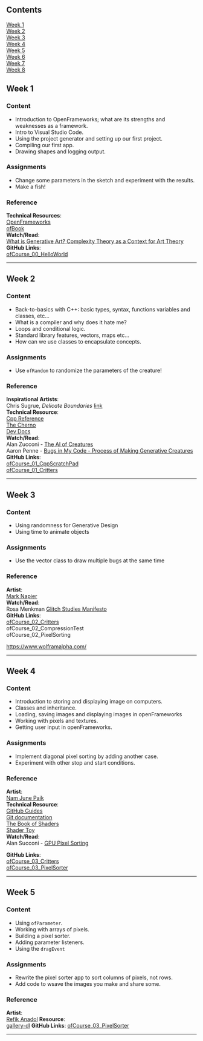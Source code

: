 ## Contents

[Week 1](#week-1)<br>
[Week 2](#week-2)<br>
[Week 3](#week-3)<br>
[Week 4](#week-4)<br>
[Week 5](#week-5)<br>
[Week 6](#week-6)<br>
[Week 7](#week-7)<br>
[Week 8](#week-8)<br>


## Week 1

### Content
* Introduction to OpenFrameworks; what are its strengths and weaknesses as a framework.
* Intro to Visual Studio Code.
* Using the project generator and setting up our first project.
* Compiling our first app.
* Drawing shapes and logging output.

### Assignments

* Change some parameters in the sketch and experiment with the results.
* Make a fish!

### Reference

__Technical Resources__: <br>
[OpenFrameworks](https://openframeworks.cc/)<br>
[ofBook](https://openframeworks.cc/ofBook/chapters/foreword.html)<br>
__Watch/Read__: <br>
[What is Generative Art? Complexity Theory as a Context for Art Theory](http://philipgalanter.com/downloads/ga2003_what_is_genart.pdf)<br>
__GitHub Links__:<br>
[ofCourse_00_HelloWorld](ofCourse_00_HelloWorld)

---

## Week 2

### Content

* Back-to-basics with C++: basic types, syntax, functions variables and classes, etc...
* What is a compiler and why does it hate me?
* Loops and conditional logic.
* Standard library features, vectors, maps etc...
* How can we use classes to encapsulate concepts.


### Assignments

* Use `ofRandom` to randomize the parameters of the creature!

### Reference

__Inspirational Artists__: <br>
Chris Sugrue, _Delicate Boundaries_ [link](http://csugrue.com/delicateboundaries/)<br>
__Technical Resource__:<br>
[Cpp Reference](https://en.cppreference.com/w/)<br>
[The Cherno](https://www.youtube.com/watch?v=18c3MTX0PK0&list=PLlrATfBNZ98dudnM48yfGUldqGD0S4FFb)<br>
[Dev Docs](https://devdocs.io/cpp/)<br>
__Watch/Read__: <br>
Alan Zucconi - [The AI of Creatures](https://www.alanzucconi.com/2020/07/27/the-ai-of-creatures/)<br>
Aaron Penne - [Bugs in My Code - Process of Making Generative Creatures](https://vimeo.com/305833459)<br>
__GitHub Links__:<br>
[ofCourse_01_CppScratchPad](ofCourse_01_CppScratchPad)<br>
[ofCourse_01_Critters](ofCourse_01_Critters)<br>

---

## Week 3

### Content

* Using randomness for Generative Design
* Using time to animate objects


### Assignments

* Use the vector class to draw multiple bugs at the same time

### Reference

__Artist__: <br>
[Mark Napier](https://www.marknapier.com/)<br>
__Watch/Read__: <br>
Rosa Menkman [Glitch Studies Manifesto](https://amodern.net/wp-content/uploads/2016/05/2010_Original_Rosa-Menkman-Glitch-Studies-Manifesto.pdf)<br>
__GitHub Links__:<br>
[ofCourse_02_Critters](ofCourse_02_Critters)<br>
ofCourse_02_CompressionTest<br>
ofCourse_02_PixelSorting<br>

https://www.wolframalpha.com/

---

## Week 4

### Content
* Introduction to storing and displaying image on computers.
* Classes and inheritance.
* Loading, saving images and displaying images in openFrameworks
* Working with pixels and textures.
* Getting user input in openFrameworks.

### Assignments

* Implement diagonal pixel sorting by adding another case.
* Experiment with other stop and start conditions.

### Reference

__Artist__: <br>
[Nam June Paik](https://www.youtube.com/watch?v=yMUJB5aFvdo)<br>
__Technical Resource__:<br>
[GitHub Guides](https://guides.github.com/activities/hello-world/)<br>
[Git documentation](https://git-scm.com/docs/gittutorial)<br>
[The Book of Shaders](https://thebookofshaders.com/)<br>
[Shader Toy](https://www.shadertoy.com/)<br>
__Watch/Read__:<br>
Alan Succoni - [GPU Pixel Sorting](https://www.alanzucconi.com/2017/12/13/gpu-sorting-1/)

__GitHub Links__: <br>
[ofCourse_03_Critters](ofCourse_03_Critters)<br>
[ofCourse_03_PixelSorter](ofCourse_03_PixelSorter)<br>


---

## Week 5

### Content
* Using `ofParameter`.
* Working with arrays of pixels.
* Building a pixel sorter.
* Adding parameter listeners.
* Using the `dragEvent`


### Assignments

* Rewrite the pixel sorter app to sort columns of pixels, not rows.
* Add code to wsave the images you make and share some.

### Reference

__Artist__: <br>
[Refik Anadol](https://refikanadol.com/)
__Resource__:<br>
[gallery-dl](https://github.com/mikf/gallery-dl)
__GitHub Links__:
[ofCourse_03_PixelSorter](ofCourse_03_PixelSorter)

---
<!-- 

## Week 6


### Content
* Using Git and Github
* Finding and using addons
* Using shaders and fbos to make more complex effects.
* Grabbing screenshots and making documentation easy.
* Loading videos and accessing the webcam.
* Implementing a buffered shader effect.
* Pick a shader from ShaderToy and try to implement it in openFrameworks.
* Making our own addons.
* Building a GUI the easy way.
* Using parameters with events.
* Introduction to the event system.
* Using ofImGui for more advanced interfaces.
* Loading and displaying 3D models.
* Using shaders to create lighting effects. 
* 3D transforms and vectors.
* Using the camera.
* Rendering videos.

### Assignments

* Add to our generative landscape and render a looped video.

### Reference

__Artist__: <br>
[The Critical Engineering Manifesto](https://zkm.de/de/the-critical-engineering-manifesto)<br>
[Ian Cheng](http://iancheng.com/)<br>
__Technical Resource__:<br>
[3Blue1Brown](https://www.youtube.com/channel/UCYO_jab_esuFRV4b17AJtAw)<br>
__Watch/Read__: <br>
Sebastian Lague - [Procedural Planet Generation](https://www.youtube.com/watch?v=QN39W020LqU&list=PLFt_AvWsXl0cONs3T0By4puYy6GM22ko8)<br>

__GitHub Links__:
[ ] - ofCourse_06_GenerativeMesh
[ ] - ofCourse_06_MeshShader

---

## Week 7

### Content
* Accessing a web api from using ofURLFileLoader and ofxJson
* Communicating between programmes using OSC.
* Using ofSpout/ofSyphon with RunwayML


### Assignments

* Choose another API and make your own data artwork.

### Reference

__Artist__: <br>
[Julian Oliver](https://www.digitalartarchive.at/database/general/work/packet-garden.html)<br>
__Watch/Read__:<br>
[Information (MoMA)](https://www.moma.org/calendar/exhibitions/2686)<br>

__GitHub Links__:

[ ] - ofCourse_07_WeatherVisualizer
[ ] - ofCourse_07_PythonInterop

--- 

## Week 8

### Content

* Introduction to machine learning in graphical computing.
* Machine Learning example with runway?
* Native Machinelearning example?

### Assignments


### Reference

__Artist__: 

__Technical Resource__:

__Watch/Read__: 
https://www.e-flux.com/journal/101/273221/three-thousand-years-of-algorithmic-rituals-the-emergence-of-ai-from-the-computation-of-space/<br>
[TempleOS](https://www.bbc.co.uk/programmes/m000b4r3)

__GitHub Links__:
[ ] - ofCourse_08_SuperResolution

 -->
